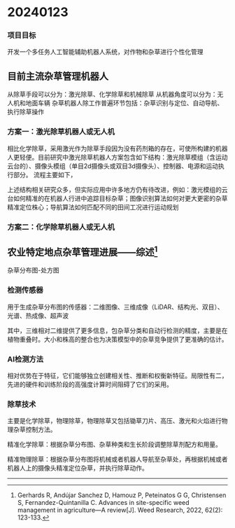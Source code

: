 # 20240123

### 项目目标
开发一个多任务人工智能辅助机器人系统，对作物和杂草进行个性化管理
## 目前主流杂草管理机器人
从除草手段可以分为：激光除草、化学除草和机械除草
从机器角度可以分为：无人机和地面车辆
杂草机器人除工作普遍环节包括：杂草识别与定位、自动导航、执行除草操作
### 方案一：激光除草机器人或无人机
相比化学除草，采用激光作为除草手段因为没有药剂箱的存在，可使所构建的机器人更轻便。目前研究中激光除草机器人方案包含如下结构：激光除草模组（含运动云台的）、摄像头模组（单目2d摄像头或双目3d摄像头）、控制器、电源和运动执行部分。
流程主要如下，

上述结构相关研究众多，但实际应用中许多地方仍有待改进，例如：激光模组的云台如何精准的在机器人行进中追踪目标杂草；图像识别算法如何对更大更密的杂草精准定位株心；导航算法如何匹配不同的田间工况进行运动规划

### 方案二：化学除草机器人或无人机

## 农业特定地点杂草管理进展——综述[^1]

杂草分布图-处方图

### 检测传感器

用于生成杂草分布图的传感器：二维图像、三维成像（LiDAR、结构光、双目）、光谱、热成像、超声波

其中，三维相对二维提供了更多信息，包杂草分类和自动行检测的精度，主要是在植物重叠时。大小和株高的整合也为决策模型中的杂草竞争提供了更准确的估计。

### AI检测方法

相对优势在于特征，它们能够独立创建相关性、推断和权衡新特征。局限性有二，先进的硬件和训练阶段的高强度计算时间阻碍了它们的采用。

### 除草技术

主要是化学除草，物理除草，物理除草又包括锄草刀片、高压、激光和火焰进行物理杂草控制方法。

精准化学除草：根据杂草分布图、杂草种类和生长阶段调整除草剂配方和用量。

精准物理除草：根据杂草分布图将机械或者机器人导航至杂草处，再根据机械或者机器人上的摄像头精准定位杂草，并执行除草动作。



---



[^1]:Gerhards R, Andújar Sanchez D, Hamouz P, Peteinatos G G, Christensen S, Fernandez-Quintanilla C. Advances in site-specific weed management in agriculture—A review[J]. Weed Research, 2022, 62(2): 123-133.
